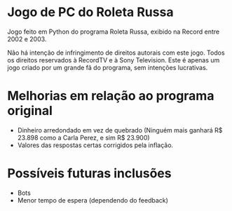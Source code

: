 # Jogo de PC do Roleta Russa
Jogo feito em Python do programa Roleta Russa, exibido na Record entre 2002 e 2003.

Não há intenção de infringimento de direitos autorais com este jogo. Todos os direitos reservados à RecordTV e à Sony Television. Este é apenas um jogo criado por um grande fã do programa, sem intenções lucrativas.

# Melhorias em relação ao programa original
- Dinheiro arredondado em vez de quebrado (Ninguém mais ganhará R$ 23.898 como a Carla Perez, e sim R$ 23.900)
- Valores das respostas certas corrigidos pela inflação.

# Possíveis futuras inclusões
- Bots
- Menor tempo de espera (dependendo do feedback)
